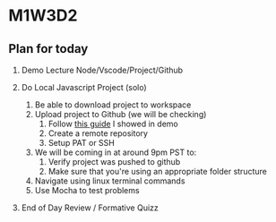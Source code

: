 # M1W3D2

## Plan for today

  1. Demo Lecture Node/Vscode/Project/Github
  2. Do Local Javascript Project (solo)
     1. Be able to download project to workspace
     2. Upload project to Github (we will be checking)
        1. Follow [this guide](https://github.com/appacademy/Module-1-Resources/blob/main/additional_resources/week2/gitflow/README.md#basic-setup-for-pairing) I showed in demo
        2. Create a remote repository
        3. Setup PAT or SSH
     3. We will be coming in at around 9pm PST to:
        1. Verify project was pushed to github
        2. Make sure that you're using an appropriate folder structure
     4. Navigate using linux terminal commands
     5. Use Mocha to test problems

  3. End of Day Review / Formative Quizz

